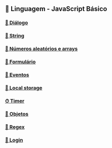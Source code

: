## 🗿 Linguagem - JavaScript Básico

### [💬 Diálogo](dialogo)

### [📜 String](string)

### [🧮 Números aleatórios e arrays](numeros-aleatorios)

### [🎲 Formulário](formulario)

### [🎫 Eventos](eventos)

### [💾 Local storage](local-storage)

### [⏱ Timer](timer)

### [🎁 Objetos](objetos)

### [👾 Regex](regex)

### [🔐 Login](login)
